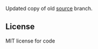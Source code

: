 Updated copy of old [source](https://github.com/nishanths/nishanths.github.io/tree/source) branch.

## License

MIT license for code
